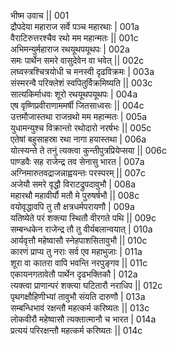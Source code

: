 भीष्म उवाच ||	001    
द्रौपदेया महाराज सर्वे पञ्च महारथाः |	001a  
वैराटिरुत्तरश्चैव रथो मम महान्मतः ||	001c  
अभिमन्युर्महाराज रथयूथपयूथपः |	002a  
समः पार्थेन समरे वासुदेवेन वा भवेत् ||	002c  
लघ्वस्त्रश्चित्रयोधी च मनस्वी दृढविक्रमः |	003a  
संस्मरन्वै परिक्लेशं स्वपितुर्विक्रमिष्यति ||	003c  
सात्यकिर्माधवः शूरो रथयूथपयूथपः |	004a  
एष वृष्णिप्रवीराणाममर्षी जितसाध्वसः ||	004c  
उत्तमौजास्तथा राजन्रथो मम महान्मतः |	005a  
युधामन्युश्च विक्रान्तो रथोदारो नरर्षभः ||	005c  
एतेषां बहुसाहस्रा रथा नागा हयास्तथा |	006a  
योत्स्यन्ते ते तनुं त्यक्त्वा कुन्तीपुत्रप्रियेप्सया ||	006c  
पाण्डवैः सह राजेन्द्र तव सेनासु भारत |	007a  
अग्निमारुतवद्राजन्नाह्वयन्तः परस्परम् ||	007c  
अजेयौ समरे वृद्धौ विराटद्रुपदावुभौ |	008a  
महारथौ महावीर्यौ मतौ मे पुरुषर्षभौ ||	008c  
वयोवृद्धावपि तु तौ क्षत्रधर्मपरायणौ |	009a  
यतिष्येते परं शक्त्या स्थितौ वीरगते पथि ||	009c  
सम्बन्धकेन राजेन्द्र तौ तु वीर्यबलान्वयात् |	010a  
आर्यवृत्तौ महेष्वासौ स्नेहपाशसितावुभौ ||	010c  
कारणं प्राप्य तु नराः सर्व एव महाभुजाः |	011a  
शूरा वा कातरा वापि भवन्ति नरपुङ्गव ||	011c  
एकायनगतावेतौ पार्थेन दृढभक्तिकौ |	012a  
त्यक्त्वा प्राणान्परं शक्त्या घटितारौ नराधिप ||	012c  
पृथगक्षौहिणीभ्यां तावुभौ संयति दारुणौ |	013a  
सम्बन्धिभावं रक्षन्तौ महत्कर्म करिष्यतः ||	013c  
लोकवीरौ महेष्वासौ त्यक्तात्मानौ च भारत |	014a  
प्रत्ययं परिरक्षन्तौ महत्कर्म करिष्यतः ||	014c  
